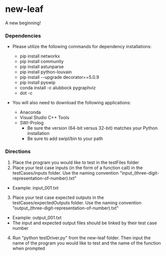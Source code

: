 # new-leaf
A new beginning!

### Dependencies
* Please utilize the following commands for dependency installations:
  * pip install networkx
  * pip install community
  * pip install astunparse
  * pip install python-louvain
  * pip install --upgrade decorator==5.0.9
  * pip install pyswip
  * conda install -c alubbock pygraphviz
  * dot -c
  
* You will also need to download the following applications:
  * Anaconda
  * Visual Studio C++ Tools
  * SWI-Prolog
    * Be sure the version (64-bit versus 32-bit) matches your Python installation
    * Be sure to add swipl/bin to your path
  
### Directions
1. Place the program you would like to test in the testFiles folder
2. Place your test case inputs (in the form of a function call) in the testCases/inputs folder. Use the naming convention "input_(three-digit-representation-of-number).txt"
  * Example: input_001.txt
3. Place your test case expected outputs in the testCases/expectedOutputs folder. Use the naming convention "output_(three-digit-representation-of-number).txt"
  * Example: output_001.txt
  * The input and expected output files should be linked by their test case number
4. Run "python testDriver.py" from the new-leaf folder. Then input the name of the program you would like to test and the name of the function when prompted
